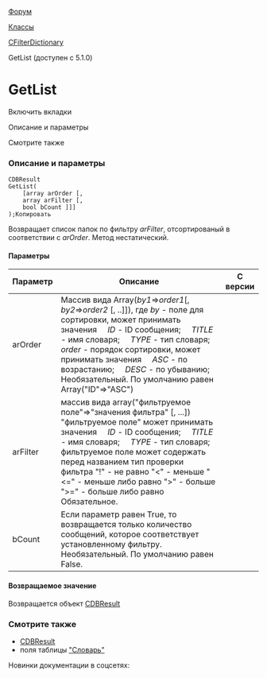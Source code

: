 [Форум](/api_help/forum/index.php)

[Классы](/api_help/forum/developer/index.php)

[CFilterDictionary](/api_help/forum/developer/cfilterdictionary/index.php)

GetList (доступен с 5.1.0)

GetList
=======

Включить вкладки

Описание и параметры

Смотрите также

### Описание и параметры

```
CDBResult
GetList(
	[array arOrder [,
	array arFilter [,
	bool bCount ]]]
);Копировать
```

Возвращает список папок по фильтру *arFilter*, отсортированый в соответствии с *arOrder*. Метод нестатический.

#### Параметры

| Параметр | Описание | С версии |
| --- | --- | --- |
| arOrder | Массив вида Array(*by1*=>*order1*[, *by2*=>*order2* [, ..]]), где     *by* - поле для сортировки, может принимать значения       *ID* - ID сообщения;       *TITLE* - имя словаря;       *TYPE* - тип словаря;     *order* - порядок сортировки, может принимать значения       *ASC* - по возрастанию;       *DESC* - по убыванию;     Необязательный. По умолчанию равен Array("ID"=>"ASC") |  |
| arFilter | массив вида array("фильтруемое поле"=>"значения фильтра" [, ...])   "фильтруемое поле" может принимать значения       *ID* - ID сообщения;       *TITLE* - имя словаря;       *TYPE* - тип словаря;     фильтруемое поле может содержать перед названием тип проверки фильтра   "!" - не равно   "<" - меньше   "<=" - меньше либо равно   ">" - больше   ">=" - больше либо равно     Обязательное. |  |
| bCount | Если параметр равен True, то возвращается только количество сообщений, которое соответствует установленному фильтру. Необязательный. По умолчанию равен False. |  |

#### Возвращаемое значение

Возвращается объект [CDBResult](/api_help/main/reference/cdbresult/index.php)

### Смотрите также

* [CDBResult](/api_help/main/reference/cdbresult/index.php)
* поля таблицы ["Словарь"](/api_help/forum/fields.php#cfilterdictionary)

Новинки документации в соцсетях: